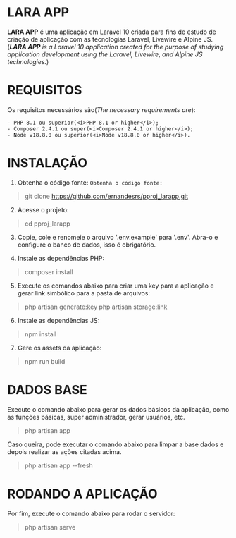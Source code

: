 # LARA APP
<b>LARA APP</b> é uma aplicação em Laravel 10 criada para fins de estudo de criação de aplicação com as tecnologias Laravel, Livewire e Alpine JS. (<i><b>LARA APP</b> is a Laravel 10 application created for the purpose of studying application development using the Laravel, Livewire, and Alpine JS technologies.</i>)

# REQUISITOS
Os requisitos necessários são(<i>The necessary requirements are</i>):

    - PHP 8.1 ou superior(<i>PHP 8.1 or higher</i>);
    - Composer 2.4.1 ou super(<i>Composer 2.4.1 or higher</i>);
    - Node v18.8.0 ou superior(<i>Node v18.8.0 or higher</i>).

# INSTALAÇÃO
1. Obtenha o código fonte: `Obtenha o código fonte:`
> git clone https://github.com/ernandesrs/pproj_larapp.git

2. Acesse o projeto:
> cd pproj_larapp

3. Copie, cole e renomeie o arquivo '.env.example' para '.env'.
   Abra-o e configure o banco de dados, isso é obrigatório.

4. Instale as dependências PHP:
> composer install

5. Execute os comandos abaixo para criar uma key para a aplicação e gerar link simbólico para a pasta de arquivos:
> php artisan generate:key
> php artisan storage:link

6. Instale as dependências JS:
> npm install

7. Gere os assets da aplicação:
> npm run build

# DADOS BASE
Execute o comando abaixo para gerar os dados básicos da aplicação, como as funções básicas, super administrador, gerar usuários, etc.
> php artisan app

Caso queira, pode executar o comando abaixo para limpar a base dados e depois realizar as ações citadas acima.
> php artisan app --fresh

# RODANDO A APLICAÇÃO
Por fim, execute o comando abaixo para rodar o servidor:
> php artisan serve